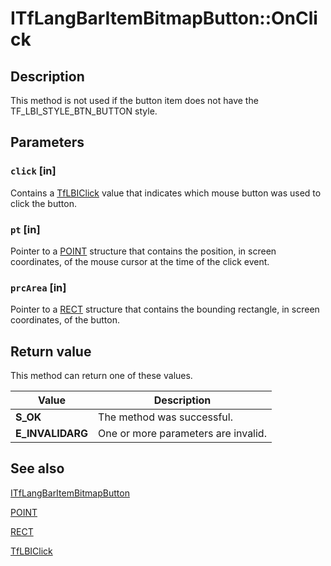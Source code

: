 # ITfLangBarItemBitmapButton::OnClick

## Description

This method is not used if the button item does not have the TF_LBI_STYLE_BTN_BUTTON style.

## Parameters

### `click` [in]

Contains a [TfLBIClick](https://learn.microsoft.com/windows/win32/api/ctfutb/ne-ctfutb-tflbiclick) value that indicates which mouse button was used to click the button.

### `pt` [in]

Pointer to a [POINT](https://learn.microsoft.com/windows/win32/api/windef/ns-windef-point) structure that contains the position, in screen coordinates, of the mouse cursor at the time of the click event.

### `prcArea` [in]

Pointer to a [RECT](https://learn.microsoft.com/windows/desktop/api/windef/ns-windef-rect) structure that contains the bounding rectangle, in screen coordinates, of the button.

## Return value

This method can return one of these values.

| Value | Description |
| --- | --- |
| **S_OK** | The method was successful. |
| **E_INVALIDARG** | One or more parameters are invalid. |

## See also

[ITfLangBarItemBitmapButton](https://learn.microsoft.com/windows/desktop/api/ctfutb/nn-ctfutb-itflangbaritembitmapbutton)

[POINT](https://learn.microsoft.com/windows/win32/api/windef/ns-windef-point)

[RECT](https://learn.microsoft.com/windows/desktop/api/windef/ns-windef-rect)

[TfLBIClick](https://learn.microsoft.com/windows/win32/api/ctfutb/ne-ctfutb-tflbiclick)